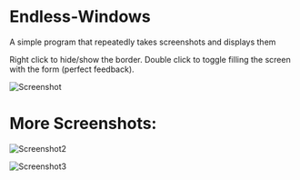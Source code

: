 # Endless-Windows
A simple program that repeatedly takes screenshots and displays them

Right click to hide/show the border.
Double click to toggle filling the screen with the form (perfect feedback).

![Screenshot](https://i.imgur.com/BRdpovF.png)

# More Screenshots:

![Screenshot2](https://i.imgur.com/Ma7axJp.png)

![Screenshot3](https://i.imgur.com/px7xEHO.png)
